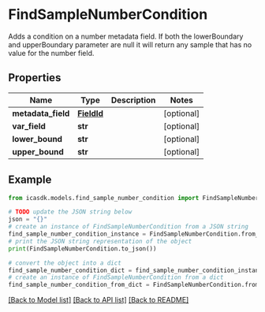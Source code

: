 # FindSampleNumberCondition

Adds a condition on a number metadata field. If both the lowerBoundary and upperBoundary parameter are null it will return any sample that has no value for the number field.

## Properties

Name | Type | Description | Notes
------------ | ------------- | ------------- | -------------
**metadata_field** | [**FieldId**](FieldId.md) |  | [optional] 
**var_field** | **str** |  | [optional] 
**lower_bound** | **str** |  | [optional] 
**upper_bound** | **str** |  | [optional] 

## Example

```python
from icasdk.models.find_sample_number_condition import FindSampleNumberCondition

# TODO update the JSON string below
json = "{}"
# create an instance of FindSampleNumberCondition from a JSON string
find_sample_number_condition_instance = FindSampleNumberCondition.from_json(json)
# print the JSON string representation of the object
print(FindSampleNumberCondition.to_json())

# convert the object into a dict
find_sample_number_condition_dict = find_sample_number_condition_instance.to_dict()
# create an instance of FindSampleNumberCondition from a dict
find_sample_number_condition_from_dict = FindSampleNumberCondition.from_dict(find_sample_number_condition_dict)
```
[[Back to Model list]](../README.md#documentation-for-models) [[Back to API list]](../README.md#documentation-for-api-endpoints) [[Back to README]](../README.md)


